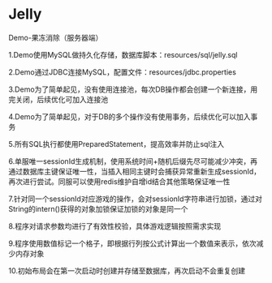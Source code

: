 # Jelly
 
Demo-果冻消除（服务器端）

1.Demo使用MySQL做持久化存储，数据库脚本：resources/sql/jelly.sql

2.Demo通过JDBC连接MySQL，配置文件：resources/jdbc.properties

3.Demo为了简单起见，没有使用连接池，每次DB操作都会创建一个新连接，用完关闭，后续优化可加入连接池

4.Demo为了简单起见，对于DB的多个操作没有使用事务，后续优化可以加入事务

5.所有SQL执行都使用PreparedStatement，提高效率并防止sql注入

6.单服唯一sessionId生成机制，使用系统时间+随机后缀先尽可能减少冲突，再通过数据库主键保证唯一性，当插入相同主键时会捕获异常重新生成sessionId，再次进行尝试。同服可以使用redis维护自增id结合其他策略保证唯一性

7.针对同一个sessionId对应游戏的操作，会对sessionId字符串进行加锁，通过对String的intern()获得的对象加锁保证加锁的对象是同一个

8.程序对请求参数均进行了有效性校验，具体游戏逻辑按照需求实现

9.程序使用数值标记一个格子，即根据行列按公式计算出一个数值来表示，依次减少内存对象

10.初始布局会在第一次启动时创建并存储至数据库，再次启动不会重复创建